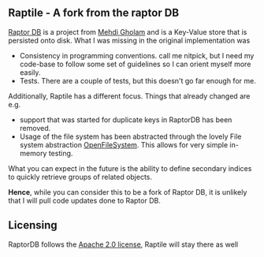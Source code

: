 ## Raptile - A fork from the raptor DB

[Raptor DB][1] is a project from [Mehdi Gholam][2] and is a Key-Value store that is persisted onto disk.
What I was missing in the original implementation was

* Consistency in programming conventions. call me nitpick, but I need my code-base to follow some set of guidelines so I can orient myself more easily.
* Tests. There are a couple of tests, but this doesn't go far enough for me.

Additionally, Raptile has a different focus. Things that already changed are e.g.

* support that was started for duplicate keys in RaptorDB has been removed. 
* Usage of the file system has been abstracted through the lovely File system abstraction [OpenFileSystem][4]. This allows for very simple in-memory testing.

What you can expect in the future is the ability to define secondary indices to quickly retrieve groups of related objects.

__Hence__, while you can consider this to be a fork of Raptor DB, it is unlikely that I will pull code updates done to Raptor DB.

## Licensing 

RaptorDB follows the [Apache 2.0 license][3], Raptile will stay there as well

  [1]: http://raptordbkv.codeplex.com/
  [2]: http://www.codeproject.com/script/Membership/View.aspx?mid=151481
  [3]: http://raptordbkv.codeplex.com/license
  [4]: https://github.com/openrasta/openfilesystem